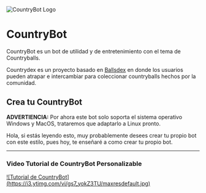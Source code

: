 ![CountryBot Logo](https://cdn.discordapp.com/attachments/1091932806206201857/1112432591887409313/portadacountrybotpersonalizable.png "CountryBot")

# CountryBot

CountryBot es un bot de utilidad y de entretenimiento con el tema de Countryballs.

Countrydex es un proyecto basado en [Ballsdex](https://github.com/Ballsdex-Team/BallsDex-DiscordBot) en donde los usuarios pueden atrapar e intercambiar para coleccionar countryballs hechos por la comunidad.

## Crea tu CountryBot
**ADVERTIENCIA:** Por ahora este bot solo soporta el sistema operativo Windows y MacOS, trataremos que adaptarlo a Linux pronto.


Hola, si estás leyendo esto, muy probablemente desees crear tu propio bot con este estilo, pues hoy, te enseñaré a como crear tu propio bot.

<hr>

### Video Tutorial de CountryBot Personalizable

[![Tutorial de CountryBot] (https://i3.ytimg.com/vi/gs7_yokZ3TU/maxresdefault.jpg)](https://www.youtube.com/embed/gs7_yokZ3TU)